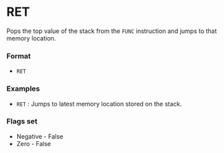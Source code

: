 # RET

Pops the top value of the stack from the `FUNC` instruction and jumps to that memory location.

### Format

* `RET`

### Examples

* `RET` : Jumps to latest memory location stored on the stack.

### Flags set

* Negative - False
* Zero - False